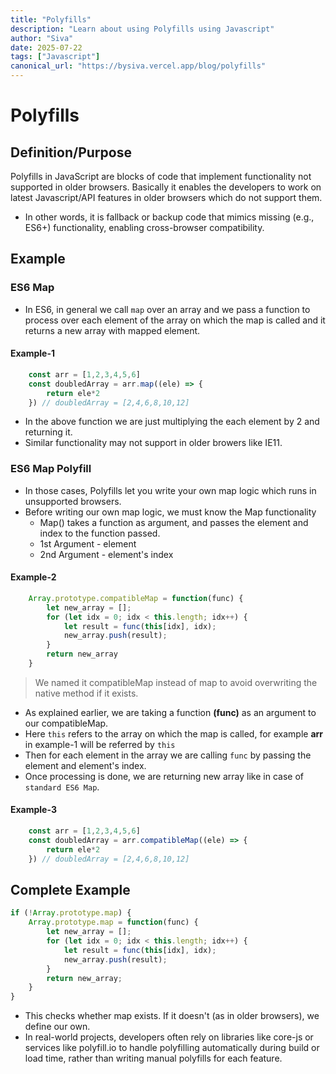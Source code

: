 ```yaml
---
title: "Polyfills"
description: "Learn about using Polyfills using Javascript"
author: "Siva"
date: 2025-07-22
tags: ["Javascript"]
canonical_url: "https://bysiva.vercel.app/blog/polyfills"
---
```

# Polyfills
## Definition/Purpose
Polyfills in JavaScript are blocks of code that implement functionality not supported in older browsers. Basically it enables the developers to work on latest Javascript/API features in older browsers which do not support them.
- In other words, it is fallback or backup code that mimics missing (e.g., ES6+) functionality, enabling cross-browser compatibility.

## Example
### ES6 Map 
- In ES6, in general we call `map` over an array and we pass a function to process over each element of the array on which the map is called and it returns a new array with mapped element.
#### Example-1
```javascript
    const arr = [1,2,3,4,5,6]
    const doubledArray = arr.map((ele) => {
        return ele*2
    }) // doubledArray = [2,4,6,8,10,12]
```
- In the above function we are just multiplying the each element by 2 and returning it.
- Similar functionality may not support in older browers like IE11. 

### ES6 Map Polyfill
- In those cases, Polyfills let you write your own map logic which runs in unsupported browsers.
- Before writing our own map logic, we must know the Map functionality
    - Map() takes a function as argument, and passes the element and index to the function passed.
    - 1st Argument - element
    - 2nd Argument - element's index
#### Example-2
```javascript
    Array.prototype.compatibleMap = function(func) {
        let new_array = [];
        for (let idx = 0; idx < this.length; idx++) {
            let result = func(this[idx], idx);
            new_array.push(result);
        }
        return new_array
    }
```
> We named it compatibleMap instead of map to avoid overwriting the native method if it exists.
- As explained earlier, we are taking a function **(func)** as an argument to our compatibleMap. 
- Here `this` refers to the array on which the map is called, for example **arr** in example-1 will be referred by `this`
- Then for each element in the array we are calling `func` by passing the element and element's index.
- Once processing is done, we are returning new array like in case of `standard ES6 Map`.
#### Example-3
```javascript
    const arr = [1,2,3,4,5,6]
    const doubledArray = arr.compatibleMap((ele) => {
        return ele*2
    }) // doubledArray = [2,4,6,8,10,12]
```

## Complete Example
```javascript
if (!Array.prototype.map) {
    Array.prototype.map = function(func) {
        let new_array = [];
        for (let idx = 0; idx < this.length; idx++) {
            let result = func(this[idx], idx);
            new_array.push(result);
        }
        return new_array;
    }
}
```
- This checks whether map exists. If it doesn't (as in older browsers), we define our own.
- In real-world projects, developers often rely on libraries like core-js or services like polyfill.io to handle polyfilling automatically during build or load time, rather than writing manual polyfills for each feature.
